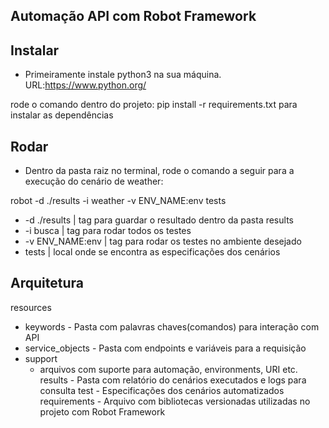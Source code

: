
## Automação API com Robot Framework

## Instalar

- Primeiramente instale python3  na sua máquina.
  URL:https://www.python.org/

rode o comando dentro do projeto: pip install -r requirements.txt para instalar as dependências


## Rodar
- Dentro da pasta raiz no terminal, rode o comando a seguir para a execução do cenário de weather:

robot -d ./results -i weather -v ENV_NAME:env tests

-  -d ./results     |  tag para guardar o resultado dentro da pasta results
-  -i busca         |  tag para rodar todos os testes
-  -v ENV_NAME:env  |  tag para rodar os testes no ambiente desejado
-  tests            |  local onde se encontra as especificações dos cenários

## Arquitetura

resources
 -  keywords - Pasta com palavras chaves(comandos) para interação com API
 -  service_objects - Pasta com endpoints e variáveis para a requisição
 -  support
    -   arquivos com suporte para automação, environments, URI etc.
results - Pasta com relatório do cenários executados e logs para consulta
test - Especificações dos cenários automatizados
requirements - Arquivo com bibliotecas versionadas utilizadas no projeto com Robot Framework
